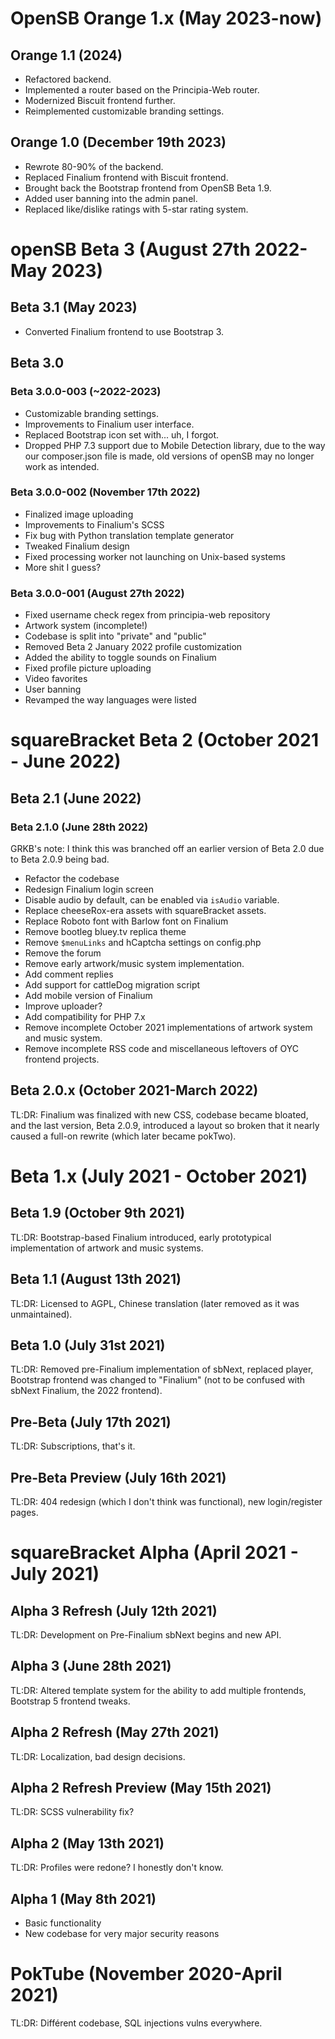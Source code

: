 # OpenSB Orange 1.x (May 2023-now)
## Orange 1.1 (2024)
* Refactored backend.
* Implemented a router based on the Principia-Web router.
* Modernized Biscuit frontend further.
* Reimplemented customizable branding settings.
## Orange 1.0 (December 19th 2023)
* Rewrote 80-90% of the backend.
* Replaced Finalium frontend with Biscuit frontend.
* Brought back the Bootstrap frontend from OpenSB Beta 1.9.
* Added user banning into the admin panel.
* Replaced like/dislike ratings with 5-star rating system.
# openSB Beta 3 (August 27th 2022-May 2023)
## Beta 3.1 (May 2023)
* Converted Finalium frontend to use Bootstrap 3.
## Beta 3.0
### Beta 3.0.0-003 (~2022-2023)
* Customizable branding settings.
* Improvements to Finalium user interface.
* Replaced Bootstrap icon set with... uh, I forgot.
* Dropped PHP 7.3 support due to Mobile Detection library, due to the way our composer.json file is made, old versions of openSB may no longer work as intended.
### Beta 3.0.0-002 (November 17th 2022)
* Finalized image uploading
* Improvements to Finalium's SCSS
* Fix bug with Python translation template generator
* Tweaked Finalium design
* Fixed processing worker not launching on Unix-based systems
* More shit I guess?
### Beta 3.0.0-001 (August 27th 2022)
* Fixed username check regex from principia-web repository
* Artwork system (incomplete!)
* Codebase is split into "private" and "public"
* Removed Beta 2 January 2022 profile customization
* Added the ability to toggle sounds on Finalium
* Fixed profile picture uploading 
* Video favorites
* User banning
* Revamped the way languages were listed
# squareBracket Beta 2 (October 2021 - June 2022)
## Beta 2.1 (June 2022)
### Beta 2.1.0 (June 28th 2022)
GRKB's note: I think this was branched off an earlier version of Beta 2.0 due to Beta 2.0.9 being bad.
* Refactor the codebase
* Redesign Finalium login screen
* Disable audio by default, can be enabled via ``isAudio`` variable.
* Replace cheeseRox-era assets with squareBracket assets.
* Replace Roboto font with Barlow font on Finalium
* Remove bootleg bluey.tv replica theme
* Remove ``$menuLinks`` and hCaptcha settings on config.php
* Remove the forum
* Remove early artwork/music system implementation.
* Add comment replies
* Add support for cattleDog migration script
* Add mobile version of Finalium
* Improve uploader?
* Add compatibility for PHP 7.x
* Remove incomplete October 2021 implementations of artwork system and music system.
* Remove incomplete RSS code and miscellaneous leftovers of OYC frontend projects.
## Beta 2.0.x (October 2021-March 2022)
TL:DR: Finalium was finalized with new CSS, codebase became bloated, and the last version, Beta 2.0.9, introduced a layout so broken that it nearly caused a full-on rewrite (which later became pokTwo).
# Beta 1.x (July 2021 - October 2021)
## Beta 1.9 (October 9th 2021)
TL:DR: Bootstrap-based Finalium introduced, early prototypical implementation of artwork and music systems.
## Beta 1.1 (August 13th 2021)
TL:DR: Licensed to AGPL, Chinese translation (later removed as it was unmaintained).
## Beta 1.0 (July 31st 2021)
TL:DR: Removed pre-Finalium implementation of sbNext, replaced player, Bootstrap frontend was changed to "Finalium" (not to be confused with sbNext Finalium, the 2022 frontend).
## Pre-Beta (July 17th 2021)
TL:DR: Subscriptions, that's it.
## Pre-Beta Preview (July 16th 2021)
TL:DR: 404 redesign (which I don't think was functional), new login/register pages.
# squareBracket Alpha (April 2021 - July 2021)
## Alpha 3 Refresh (July 12th 2021)
TL:DR: Development on Pre-Finalium sbNext begins and new API.
## Alpha 3 (June 28th 2021)
TL:DR: Altered template system for the ability to add multiple frontends, Bootstrap 5 frontend tweaks.
## Alpha 2 Refresh (May 27th 2021)
TL:DR: Localization, bad design decisions.
## Alpha 2 Refresh Preview (May 15th 2021)
TL:DR: SCSS vulnerability fix?
## Alpha 2 (May 13th 2021)
TL:DR: Profiles were redone? I honestly don't know.
## Alpha 1 (May 8th 2021)
* Basic functionality
* New codebase for very major security reasons
# PokTube (November 2020-April 2021)
TL:DR: Différent codebase, SQL injections vulns everywhere.
